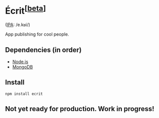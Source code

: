 Écrit<sup>[[beta](#caveat)]</sup>
=====
([IPA](http://en.wiktionary.org/wiki/Appendix:French_pronunciation): /e.kʁi/)

App publishing for cool people.

Dependencies (in order)
---------------------------

* [Node.js](http://nodejs.org/)
* [MongoDB](http://mongodb.org)

Install
-------

`npm install ecrit`

## Not yet ready for production. Work in progress!
